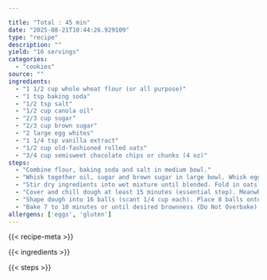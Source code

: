 ```yaml
---

title: "Total : 45 min"
date: "2025-08-21T10:44:26.929109"
type: "recipe"
description: ""
yield: "16 servings"
categories:
  - "cookies"
source: ""
ingredients:
  - "1 1/2 cup whole wheat flour (or all purpose)"
  - "1 tsp baking soda"
  - "1/2 tsp salt"
  - "1/2 cup canola oil"
  - "2/3 cup sugar"
  - "2/3 cup brown sugar"
  - "2 large egg whites"
  - "1 1/4 tsp vanilla extract"
  - "1/2 cup old-fashioned rolled oats"
  - "3/4 cup semisweet chocolate chips or chunks (4 oz)"
steps:
  - "Combine flour, baking soda and salt in medium bowl."
  - "Whisk together oil, sugar and brown sugar in large bowl. Whisk egg whites and vanilla until smooth, then add to the wet mixture in large bowl."
  - "Stir dry ingredients into wet mixture until blended. Fold in oats and then the chocolate."
  - "Cover and chill dough at least 15 minutes (essential step). Meanwhile, heat oven to 375F. Line 2 making sheets with parchment paper."
  - "Shape dough into 16 balls (scant 1/4 cup each). Place 8 balls onto each prepared sheet. With fingers, press each into a patty about 3\" in diameter, allowing about 2\" between patties for slight spreading."
  - "Bake 7 to 10 minutes or until desired brownness (Do Not Overbake), switching position of sheets halfway through. Let cool a few minutes before moving to rack to cool completely."
allergens: ['eggs', 'gluten']
---
```


{{< recipe-meta >}}

{{< ingredients >}}

{{< steps >}}
